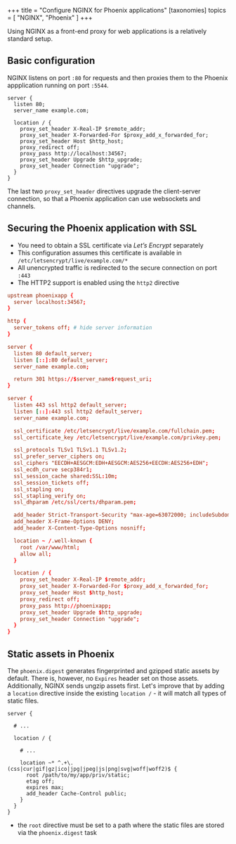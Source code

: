 +++
title = "Configure NGINX for Phoenix applications"
[taxonomies]
topics = [ "NGINX", "Phoenix" ]
+++

Using NGINX as a front-end proxy for web applications is a relatively standard setup.

## Basic configuration

NGINX listens on port `:80` for requests and then proxies them to the Phoenix appplication running on port `:5544`.

```
server {
  listen 80;
  server_name example.com;

  location / {
    proxy_set_header X-Real-IP $remote_addr;
    proxy_set_header X-Forwarded-For $proxy_add_x_forwarded_for;
    proxy_set_header Host $http_host;
    proxy_redirect off;
    proxy_pass http://localhost:34567;
    proxy_set_header Upgrade $http_upgrade;
    proxy_set_header Connection "upgrade";
  }
}
```

The last two `proxy_set_header` directives upgrade the client-server connection, so that a Phoenix application can use websockets and channels.

## Securing the Phoenix application with SSL

* You need to obtain a SSL certificate via *Let’s Encrypt* separately
* This configuration assumes this certificate is available in `/etc/letsencrypt/live/example.com/*`
* All unencrypted traffic is redirected to the secure connection on port `:443`
* The HTTP2 support is enabled using the `http2` directive

```conf
upstream phoenixapp {
  server localhost:34567;
}

http {
  server_tokens off; # hide server information
}

server {
  listen 80 default_server;
  listen [::]:80 default_server;
  server_name example.com;

  return 301 https://$server_name$request_uri;
}

server {
  listen 443 ssl http2 default_server;
  listen [::]:443 ssl http2 default_server;
  server_name example.com;

  ssl_certificate /etc/letsencrypt/live/example.com/fullchain.pem;
  ssl_certificate_key /etc/letsencrypt/live/example.com/privkey.pem;

  ssl_protocols TLSv1 TLSv1.1 TLSv1.2;
  ssl_prefer_server_ciphers on;
  ssl_ciphers "EECDH+AESGCM:EDH+AESGCM:AES256+EECDH:AES256+EDH";
  ssl_ecdh_curve secp384r1;
  ssl_session_cache shared:SSL:10m;
  ssl_session_tickets off;
  ssl_stapling on;
  ssl_stapling_verify on;
  ssl_dhparam /etc/ssl/certs/dhparam.pem;

  add_header Strict-Transport-Security "max-age=63072000; includeSubdomains";
  add_header X-Frame-Options DENY;
  add_header X-Content-Type-Options nosniff;

  location ~ /.well-known {
    root /var/www/html;
    allow all;
  }

  location / {
    proxy_set_header X-Real-IP $remote_addr;
    proxy_set_header X-Forwarded-For $proxy_add_x_forwarded_for;
    proxy_set_header Host $http_host;
    proxy_redirect off;
    proxy_pass http://phoenixapp;
    proxy_set_header Upgrade $http_upgrade;
    proxy_set_header Connection "upgrade";
  }
}
```


## Static assets in Phoenix

The `phoenix.digest` generates fingerprinted and gzipped static assets by default. There is, however, no `Expires` header set on those assets. Additionally, NGINX sends ungzip assets first. Let's improve that by adding a `location` directive inside the existing `location /` - it will match all types of static files.

```
server {

  # ...

  location / {

    # ...

    location ~* ^.+\.(css|cur|gif|gz|ico|jpg|jpeg|js|png|svg|woff|woff2)$ {
      root /path/to/my/app/priv/static;
      etag off;
      expires max;
      add_header Cache-Control public;
    }
  }
}
```

* the `root` directive must be set to a path where the static files are stored via the `phoenix.digest` task